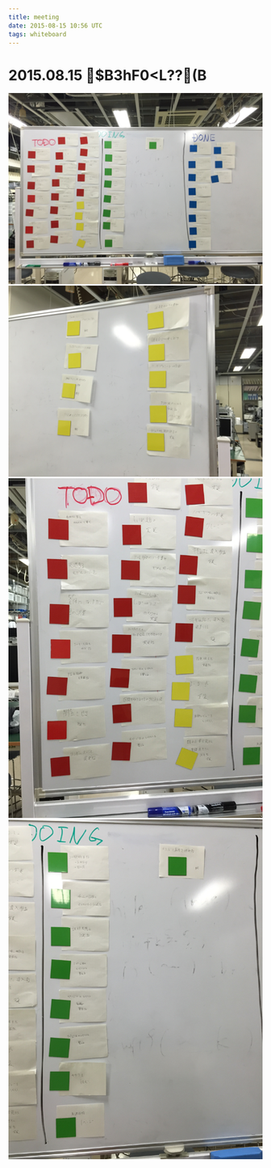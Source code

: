```yaml
---
title: meeting
date: 2015-08-15 10:56 UTC
tags: whiteboard
---
```


# 2015.08.15 $B3hF0<L??(B

![whiteboard1](./01.JPG)
![whiteboard2](./02.JPG)
![whiteboard3](./03.JPG)
![whiteboard4](./04.JPG)


